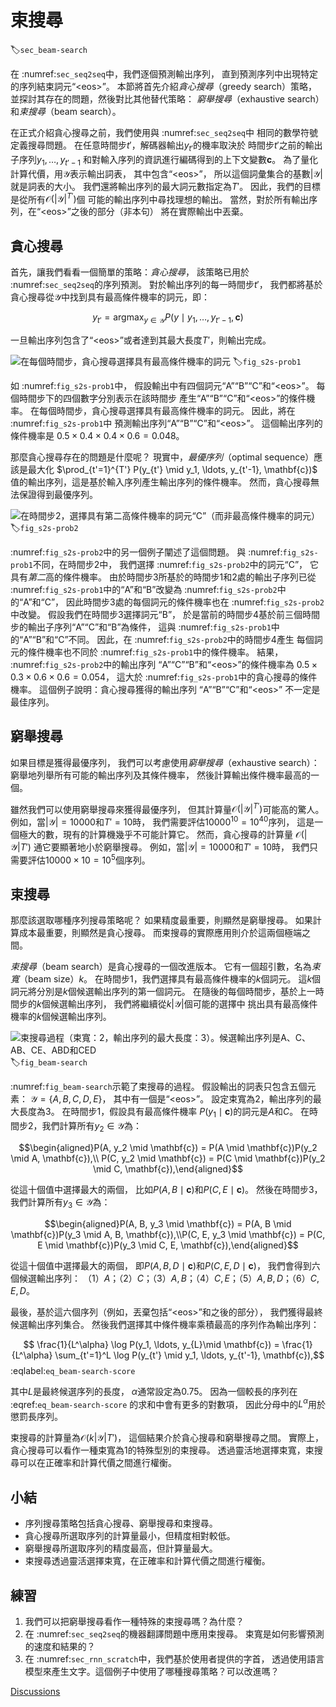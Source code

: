 # 束搜尋
:label:`sec_beam-search`

在 :numref:`sec_seq2seq`中，我們逐個預測輸出序列，
直到預測序列中出現特定的序列結束詞元“&lt;eos&gt;”。
本節將首先介紹*貪心搜尋*（greedy search）策略，
並探討其存在的問題，然後對比其他替代策略：
*窮舉搜尋*（exhaustive search）和*束搜尋*（beam search）。

在正式介紹貪心搜尋之前，我們使用與 :numref:`sec_seq2seq`中
相同的數學符號定義搜尋問題。
在任意時間步$t'$，解碼器輸出$y_{t'}$的機率取決於
時間步$t'$之前的輸出子序列$y_1, \ldots, y_{t'-1}$
和對輸入序列的資訊進行編碼得到的上下文變數$\mathbf{c}$。
為了量化計算代價，用$\mathcal{Y}$表示輸出詞表，
其中包含“&lt;eos&gt;”，
所以這個詞彙集合的基數$\left|\mathcal{Y}\right|$就是詞表的大小。
我們還將輸出序列的最大詞元數指定為$T'$。
因此，我們的目標是從所有$\mathcal{O}(\left|\mathcal{Y}\right|^{T'})$個
可能的輸出序列中尋找理想的輸出。
當然，對於所有輸出序列，在“&lt;eos&gt;”之後的部分（非本句）
將在實際輸出中丟棄。

## 貪心搜尋

首先，讓我們看看一個簡單的策略：*貪心搜尋*，
該策略已用於 :numref:`sec_seq2seq`的序列預測。
對於輸出序列的每一時間步$t'$，
我們都將基於貪心搜尋從$\mathcal{Y}$中找到具有最高條件機率的詞元，即：

$$y_{t'} = \operatorname*{argmax}_{y \in \mathcal{Y}} P(y \mid y_1, \ldots, y_{t'-1}, \mathbf{c})$$

一旦輸出序列包含了“&lt;eos&gt;”或者達到其最大長度$T'$，則輸出完成。

![在每個時間步，貪心搜尋選擇具有最高條件機率的詞元](../img/s2s-prob1.svg)
:label:`fig_s2s-prob1`

如 :numref:`fig_s2s-prob1`中，
假設輸出中有四個詞元“A”“B”“C”和“&lt;eos&gt;”。
每個時間步下的四個數字分別表示在該時間步
產生“A”“B”“C”和“&lt;eos&gt;”的條件機率。
在每個時間步，貪心搜尋選擇具有最高條件機率的詞元。
因此，將在 :numref:`fig_s2s-prob1`中
預測輸出序列“A”“B”“C”和“&lt;eos&gt;”。
這個輸出序列的條件機率是
$0.5\times0.4\times0.4\times0.6 = 0.048$。

那麼貪心搜尋存在的問題是什麼呢？
現實中，*最優序列*（optimal sequence）應該是最大化
$\prod_{t'=1}^{T'} P(y_{t'} \mid y_1, \ldots, y_{t'-1}, \mathbf{c})$
值的輸出序列，這是基於輸入序列產生輸出序列的條件機率。
然而，貪心搜尋無法保證得到最優序列。

![在時間步2，選擇具有第二高條件機率的詞元“C”（而非最高條件機率的詞元）](../img/s2s-prob2.svg)
:label:`fig_s2s-prob2`

 :numref:`fig_s2s-prob2`中的另一個例子闡述了這個問題。
與 :numref:`fig_s2s-prob1`不同，在時間步$2$中，
我們選擇 :numref:`fig_s2s-prob2`中的詞元“C”，
它具有*第二*高的條件機率。
由於時間步$3$所基於的時間步$1$和$2$處的輸出子序列已從
 :numref:`fig_s2s-prob1`中的“A”和“B”改變為
 :numref:`fig_s2s-prob2`中的“A”和“C”，
因此時間步$3$處的每個詞元的條件機率也在 :numref:`fig_s2s-prob2`中改變。
假設我們在時間步$3$選擇詞元“B”，
於是當前的時間步$4$基於前三個時間步的輸出子序列“A”“C”和“B”為條件，
這與 :numref:`fig_s2s-prob1`中的“A”“B”和“C”不同。
因此，在 :numref:`fig_s2s-prob2`中的時間步$4$產生
每個詞元的條件機率也不同於 :numref:`fig_s2s-prob1`中的條件機率。
結果， :numref:`fig_s2s-prob2`中的輸出序列
“A”“C”“B”和“&lt;eos&gt;”的條件機率為
$0.5\times0.3 \times0.6\times0.6=0.054$，
這大於 :numref:`fig_s2s-prob1`中的貪心搜尋的條件機率。
這個例子說明：貪心搜尋獲得的輸出序列
“A”“B”“C”和“&lt;eos&gt;”
不一定是最佳序列。

## 窮舉搜尋

如果目標是獲得最優序列，
我們可以考慮使用*窮舉搜尋*（exhaustive search）：
窮舉地列舉所有可能的輸出序列及其條件機率，
然後計算輸出條件機率最高的一個。

雖然我們可以使用窮舉搜尋來獲得最優序列，
但其計算量$\mathcal{O}(\left|\mathcal{Y}\right|^{T'})$可能高的驚人。
例如，當$|\mathcal{Y}|=10000$和$T'=10$時，
我們需要評估$10000^{10} = 10^{40}$序列，
這是一個極大的數，現有的計算機幾乎不可能計算它。
然而，貪心搜尋的計算量
$\mathcal{O}(\left|\mathcal{Y}\right|T')$
通它要顯著地小於窮舉搜尋。
例如，當$|\mathcal{Y}|=10000$和$T'=10$時，
我們只需要評估$10000\times10=10^5$個序列。

## 束搜尋

那麼該選取哪種序列搜尋策略呢？
如果精度最重要，則顯然是窮舉搜尋。
如果計算成本最重要，則顯然是貪心搜尋。
而束搜尋的實際應用則介於這兩個極端之間。

*束搜尋*（beam search）是貪心搜尋的一個改進版本。
它有一個超引數，名為*束寬*（beam size）$k$。
在時間步$1$，我們選擇具有最高條件機率的$k$個詞元。
這$k$個詞元將分別是$k$個候選輸出序列的第一個詞元。
在隨後的每個時間步，基於上一時間步的$k$個候選輸出序列，
我們將繼續從$k\left|\mathcal{Y}\right|$個可能的選擇中
挑出具有最高條件機率的$k$個候選輸出序列。

![束搜尋過程（束寬：2，輸出序列的最大長度：3）。候選輸出序列是$A$、$C$、$AB$、$CE$、$ABD$和$CED$](../img/beam-search.svg)
:label:`fig_beam-search`

 :numref:`fig_beam-search`示範了束搜尋的過程。
假設輸出的詞表只包含五個元素：
$\mathcal{Y} = \{A, B, C, D, E\}$，
其中有一個是“&lt;eos&gt;”。
設定束寬為$2$，輸出序列的最大長度為$3$。
在時間步$1$，假設具有最高條件機率
$P(y_1 \mid \mathbf{c})$的詞元是$A$和$C$。
在時間步$2$，我們計算所有$y_2 \in \mathcal{Y}$為：

$$\begin{aligned}P(A, y_2 \mid \mathbf{c}) = P(A \mid \mathbf{c})P(y_2 \mid A, \mathbf{c}),\\ P(C, y_2 \mid \mathbf{c}) = P(C \mid \mathbf{c})P(y_2 \mid C, \mathbf{c}),\end{aligned}$$  

從這十個值中選擇最大的兩個，
比如$P(A, B \mid \mathbf{c})$和$P(C, E \mid \mathbf{c})$。
然後在時間步$3$，我們計算所有$y_3 \in \mathcal{Y}$為：

$$\begin{aligned}P(A, B, y_3 \mid \mathbf{c}) = P(A, B \mid \mathbf{c})P(y_3 \mid A, B, \mathbf{c}),\\P(C, E, y_3 \mid \mathbf{c}) = P(C, E \mid \mathbf{c})P(y_3 \mid C, E, \mathbf{c}),\end{aligned}$$ 

從這十個值中選擇最大的兩個，
即$P(A, B, D \mid \mathbf{c})$和$P(C, E, D \mid  \mathbf{c})$，
我們會得到六個候選輸出序列：
（1）$A$；（2）$C$；（3）$A,B$；（4）$C,E$；（5）$A,B,D$；（6）$C,E,D$。

最後，基於這六個序列（例如，丟棄包括“&lt;eos&gt;”和之後的部分），
我們獲得最終候選輸出序列集合。
然後我們選擇其中條件機率乘積最高的序列作為輸出序列：

$$ \frac{1}{L^\alpha} \log P(y_1, \ldots, y_{L}\mid \mathbf{c}) = \frac{1}{L^\alpha} \sum_{t'=1}^L \log P(y_{t'} \mid y_1, \ldots, y_{t'-1}, \mathbf{c}),$$
:eqlabel:`eq_beam-search-score`

其中$L$是最終候選序列的長度，
$\alpha$通常設定為$0.75$。
因為一個較長的序列在 :eqref:`eq_beam-search-score`
的求和中會有更多的對數項，
因此分母中的$L^\alpha$用於懲罰長序列。

束搜尋的計算量為$\mathcal{O}(k\left|\mathcal{Y}\right|T')$，
這個結果介於貪心搜尋和窮舉搜尋之間。
實際上，貪心搜尋可以看作一種束寬為$1$的特殊型別的束搜尋。
透過靈活地選擇束寬，束搜尋可以在正確率和計算代價之間進行權衡。

## 小結

* 序列搜尋策略包括貪心搜尋、窮舉搜尋和束搜尋。
* 貪心搜尋所選取序列的計算量最小，但精度相對較低。
* 窮舉搜尋所選取序列的精度最高，但計算量最大。
* 束搜尋透過靈活選擇束寬，在正確率和計算代價之間進行權衡。

## 練習

1. 我們可以把窮舉搜尋看作一種特殊的束搜尋嗎？為什麼？
1. 在 :numref:`sec_seq2seq`的機器翻譯問題中應用束搜尋。
   束寬是如何影響預測的速度和結果的？
1. 在 :numref:`sec_rnn_scratch`中，我們基於使用者提供的字首，
   透過使用語言模型來產生文字。這個例子中使用了哪種搜尋策略？可以改進嗎？

[Discussions](https://discuss.d2l.ai/t/5768)

